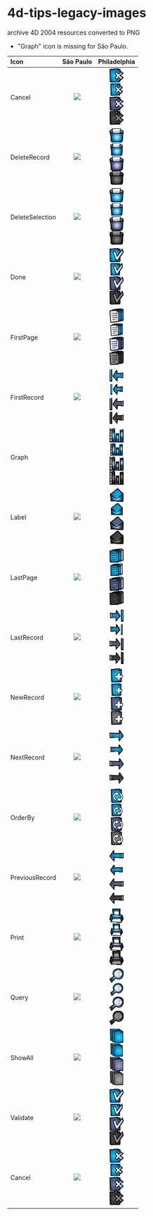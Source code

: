 # 4d-tips-legacy-images
archive 4D 2004 resources converted to PNG

* "Graph" icon is missing for São Paulo.

|Icon|São Paulo|Philadelphia|
|:-|:-:|:-:|
|Cancel|<img src="São Paulo/Cancel.png" />|<img src="Philadelphia/Cancel.png" />|
|DeleteRecord|<img src="São Paulo/DeleteRecord.png" />|<img src="Philadelphia/DeleteRecord.png" />|
|DeleteSelection|<img src="São Paulo/DeleteSelection.png" />|<img src="Philadelphia/DeleteSelection.png" />|
|Done|<img src="São Paulo/Done.png" />|<img src="Philadelphia/Done.png" />|
|FirstPage|<img src="São Paulo/FirstPage.png" />|<img src="Philadelphia/FirstPage.png" />|
|FirstRecord|<img src="São Paulo/FirstRecord.png" />|<img src="Philadelphia/FirstRecord.png" />|
|Graph||<img src="Philadelphia/Graph.png" />|
|Label|<img src="São Paulo/Label.png" />|<img src="Philadelphia/Label.png" />|
|LastPage|<img src="São Paulo/LastPage.png" />|<img src="Philadelphia/LastPage.png" />|
|LastRecord|<img src="São Paulo/LastRecord.png" />|<img src="Philadelphia/LastRecord.png" />|
|NewRecord|<img src="São Paulo/NewRecord.png" />|<img src="Philadelphia/NewRecord.png" />|
|NextRecord|<img src="São Paulo/NextRecord.png" />|<img src="Philadelphia/NextRecord.png" />|
|OrderBy|<img src="São Paulo/OrderBy.png" />|<img src="Philadelphia/OrderBy.png" />|
|PreviousRecord|<img src="São Paulo/PreviousRecord.png" />|<img src="Philadelphia/PreviousRecord.png" />|
|Print|<img src="São Paulo/Print.png" />|<img src="Philadelphia/Print.png" />|
|Query|<img src="São Paulo/Query.png" />|<img src="Philadelphia/Query.png" />|
|ShowAll|<img src="São Paulo/ShowAll.png" />|<img src="Philadelphia/ShowAll.png" />|
|Validate|<img src="São Paulo/Validate.png" />|<img src="Philadelphia/Validate.png" />|
|Cancel|<img src="São Paulo/Cancel.png" />|<img src="Philadelphia/Cancel.png" />|
